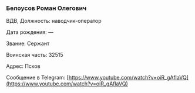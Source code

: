 ### Белоусов Роман Олегович

ВДВ, Должность: наводчик-оператор

Дата рождения: —

Звание: Сержант

Воинская часть: 32515

Адрес: Псков

Сообщение в Telegram: [https://www.youtube.com/watch?v=oiR_gAflaVQ](https://www.youtube.com/watch?v=oiR_gAflaVQ)
